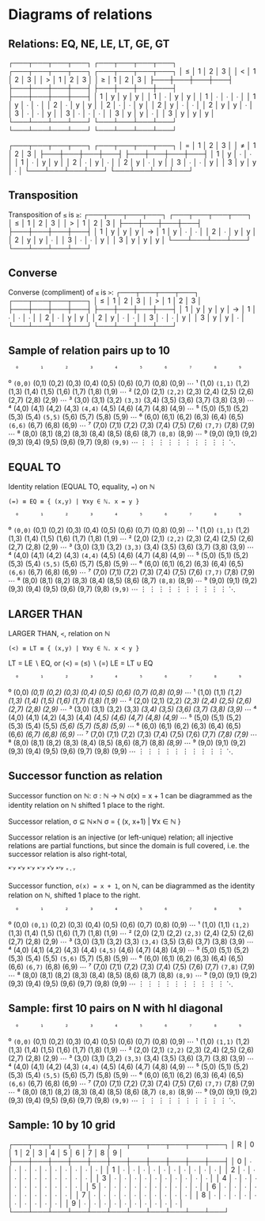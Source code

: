 # Diagrams of relations

## Relations: EQ, NE, LE, LT, GE, GT

┌───┬───┬───┬───┐   ┌───┬───┬───┬───┐   ┌───┬───┬───┬───┐   ┌───┬───┬───┬───┐
│ ≤ │ 1 │ 2 │ 3 │   │ < │ 1 │ 2 │ 3 │   │ > │ 1 │ 2 │ 3 │   │ ≥ │ 1 │ 2 │ 3 │
├───┼───┼───┼───┤   ├───┼───┼───┼───┤   ├───┼───┼───┼───┤   ├───┼───┼───┼───┤
│ 1 │ y │ y │ y │   │ 1 │ ∙ │ y │ y │   │ 1 │ ∙ │ ∙ │ ∙ │   │ 1 │ y │ ∙ │ ∙ │
│ 2 │ ∙ │ y │ y │   │ 2 │ ∙ │ ∙ │ y │   │ 2 │ y │ ∙ │ ∙ │   │ 2 │ y │ y │ ∙ │
│ 3 │ ∙ │ ∙ │ y │   │ 3 │ ∙ │ ∙ │ ∙ │   │ 3 │ y │ y │ ∙ │   │ 3 │ y │ y │ y │
└───┴───┴───┴───┘   └───┴───┴───┴───┘   └───┴───┴───┴───┘   └───┴───┴───┴───┘

┌───┬───┬───┬───┐   ┌───┬───┬───┬───┐
│ = │ 1 │ 2 │ 3 │   │ ≠ │ 1 │ 2 │ 3 │
├───┼───┼───┼───┤   ├───┼───┼───┼───┤
│ 1 │ y │ ∙ │ ∙ │   │ 1 │ ∙ │ y │ y │
│ 2 │ ∙ │ y │ ∙ │   │ 2 │ y │ ∙ │ y │
│ 3 │ ∙ │ ∙ │ y │   │ 3 │ y │ y │ ∙ │
└───┴───┴───┴───┘   └───┴───┴───┴───┘

## Transposition

Transposition of `≤` is `≥`:
┌───┬───┬───┬───┐   ┌───┬───┬───┬───┐
│ ≤ │ 1 │ 2 │ 3 │   │ > │ 1 │ 2 │ 3 │
├───┼───┼───┼───┤   ├───┼───┼───┼───┤
│ 1 │ y │ y │ y │ → │ 1 │ y │ ∙ │ ∙ │
│ 2 │ ∙ │ y │ y │   │ 2 │ y │ y │ ∙ │
│ 3 │ ∙ │ ∙ │ y │   │ 3 │ y │ y │ y │
└───┴───┴───┴───┘   └───┴───┴───┴───┘

## Converse

Converse (compliment) of `≤` is `>`:
┌───┬───┬───┬───┐   ┌───┬───┬───┬───┐
│ ≤ │ 1 │ 2 │ 3 │   │ > │ 1 │ 2 │ 3 │
├───┼───┼───┼───┤   ├───┼───┼───┼───┤
│ 1 │ y │ y │ y │ → │ 1 │ ∙ │ ∙ │ ∙ │
│ 2 │ ∙ │ y │ y │   │ 2 │ y │ ∙ │ ∙ │
│ 3 │ ∙ │ ∙ │ y │   │ 3 │ y │ y │ ∙ │
└───┴───┴───┴───┘   └───┴───┴───┴───┘






## Sample of relation pairs up to 10

      ⁰      ¹      ²      ³      ⁴      ⁵      ⁶      ⁷      ⁸      ⁹
⁰ `(0,0)` (0,1)  (0,2)  (0,3)  (0,4)  (0,5)  (0,6)  (0,7)  (0,8)  (0,9)  ⋯
¹  (1,0) `(1,1)` (1,2)  (1,3)  (1,4)  (1,5)  (1,6)  (1,7)  (1,8)  (1,9)  ⋯
²  (2,0)  (2,1) `(2,2)` (2,3)  (2,4)  (2,5)  (2,6)  (2,7)  (2,8)  (2,9)  ⋯
³  (3,0)  (3,1)  (3,2) `(3,3)` (3,4)  (3,5)  (3,6)  (3,7)  (3,8)  (3,9)  ⋯
⁴  (4,0)  (4,1)  (4,2)  (4,3) `(4,4)` (4,5)  (4,6)  (4,7)  (4,8)  (4,9)  ⋯
⁵  (5,0)  (5,1)  (5,2)  (5,3)  (5,4) `(5,5)` (5,6)  (5,7)  (5,8)  (5,9)  ⋯
⁶  (6,0)  (6,1)  (6,2)  (6,3)  (6,4)  (6,5) `(6,6)` (6,7)  (6,8)  (6,9)  ⋯
⁷  (7,0)  (7,1)  (7,2)  (7,3)  (7,4)  (7,5)  (7,6) `(7,7)` (7,8)  (7,9)  ⋯
⁸  (8,0)  (8,1)  (8,2)  (8,3)  (8,4)  (8,5)  (8,6)  (8,7) `(8,8)` (8,9)  ⋯
⁹  (9,0)  (9,1)  (9,2)  (9,3)  (9,4)  (9,5)  (9,6)  (9,7)  (9,8) `(9,9)` ⋯
     ⋮       ⋮      ⋮       ⋮      ⋮       ⋮      ⋮       ⋮      ⋮       ⋮    ⋱


## EQUAL TO

Identity relation (EQUAL TO, equality, `=`) on ℕ

`(=) ≡ EQ ≡ { (x,y) | ∀xy ∈ ℕ. x = y }`

      ⁰      ¹      ²      ³      ⁴      ⁵      ⁶      ⁷      ⁸      ⁹
⁰ `(0,0)` (0,1)  (0,2)  (0,3)  (0,4)  (0,5)  (0,6)  (0,7)  (0,8)  (0,9)  ⋯
¹  (1,0) `(1,1)` (1,2)  (1,3)  (1,4)  (1,5)  (1,6)  (1,7)  (1,8)  (1,9)  ⋯
²  (2,0)  (2,1) `(2,2)` (2,3)  (2,4)  (2,5)  (2,6)  (2,7)  (2,8)  (2,9)  ⋯
³  (3,0)  (3,1)  (3,2) `(3,3)` (3,4)  (3,5)  (3,6)  (3,7)  (3,8)  (3,9)  ⋯
⁴  (4,0)  (4,1)  (4,2)  (4,3) `(4,4)` (4,5)  (4,6)  (4,7)  (4,8)  (4,9)  ⋯
⁵  (5,0)  (5,1)  (5,2)  (5,3)  (5,4) `(5,5)` (5,6)  (5,7)  (5,8)  (5,9)  ⋯
⁶  (6,0)  (6,1)  (6,2)  (6,3)  (6,4)  (6,5) `(6,6)` (6,7)  (6,8)  (6,9)  ⋯
⁷  (7,0)  (7,1)  (7,2)  (7,3)  (7,4)  (7,5)  (7,6) `(7,7)` (7,8)  (7,9)  ⋯
⁸  (8,0)  (8,1)  (8,2)  (8,3)  (8,4)  (8,5)  (8,6)  (8,7) `(8,8)` (8,9)  ⋯
⁹  (9,0)  (9,1)  (9,2)  (9,3)  (9,4)  (9,5)  (9,6)  (9,7)  (9,8) `(9,9)` ⋯
     ⋮       ⋮      ⋮       ⋮      ⋮       ⋮      ⋮       ⋮      ⋮       ⋮    ⋱

## LARGER THAN

LARGER THAN, `<`, relation on ℕ

`(<) ≡ LT ≡ { (x,y) | ∀xy ∈ ℕ. x < y }`

LT = LE ∖ EQ, or (<) = (≤) ∖ (=)
LE = LT ∪ EQ

      ⁰      ¹      ²      ³      ⁴      ⁵      ⁶      ⁷      ⁸      ⁹
⁰  (0,0) *(0,1)  (0,2)  (0,3)  (0,4)  (0,5)  (0,6)  (0,7)  (0,8)  (0,9)*  ⋯
¹  (1,0)  (1,1) *(1,2)  (1,3)  (1,4)  (1,5)  (1,6)  (1,7)  (1,8)  (1,9)*  ⋯
²  (2,0)  (2,1)  (2,2) *(2,3)  (2,4)  (2,5)  (2,6)  (2,7)  (2,8)  (2,9)*  ⋯
³  (3,0)  (3,1)  (3,2)  (3,3) *(3,4)  (3,5)  (3,6)  (3,7)  (3,8)  (3,9)*  ⋯
⁴  (4,0)  (4,1)  (4,2)  (4,3)  (4,4) *(4,5)  (4,6)  (4,7)  (4,8)  (4,9)*  ⋯
⁵  (5,0)  (5,1)  (5,2)  (5,3)  (5,4)  (5,5) *(5,6)  (5,7)  (5,8)  (5,9)*  ⋯
⁶  (6,0)  (6,1)  (6,2)  (6,3)  (6,4)  (6,5)  (6,6) *(6,7)  (6,8)  (6,9)*  ⋯
⁷  (7,0)  (7,1)  (7,2)  (7,3)  (7,4)  (7,5)  (7,6)  (7,7) *(7,8)  (7,9)*  ⋯
⁸  (8,0)  (8,1)  (8,2)  (8,3)  (8,4)  (8,5)  (8,6)  (8,7)  (8,8) *(8,9)*  ⋯
⁹  (9,0)  (9,1)  (9,2)  (9,3)  (9,4)  (9,5)  (9,6)  (9,7)  (9,8)  (9,9)   ⋯
     ⋮       ⋮      ⋮       ⋮      ⋮       ⋮      ⋮       ⋮      ⋮       ⋮     ⋱




## Successor function as relation

Successor function on ℕ:
  σ : ℕ → ℕ
  σ(x) = x + 1
can be diagrammed as the identity relation on ℕ shifted 1 place to the right.

Successor relation,
  σ ⊆ ℕ×ℕ
  σ = { (x, x+1) | ∀x ∈ ℕ }

Successor relation is an injective (or left-unique) relation; all injective relations are partial functions, but since the domain is full covered, i.e. the successor relation is also right-total, 

ˣ΄ʸ
ˣ՛ʸ
ˣ´ʸ
ˣˊʸ
ˣ𝄒ʸ
ˣʼʸ
`ˣ⋅ʸ`

Successor function, `σ(x) = x + 1`, on ℕ, can be diagrammed as the identity relation on ℕ, shifted 1 place to the right.


      ⁰      ¹      ²      ³      ⁴      ⁵      ⁶      ⁷      ⁸      ⁹
⁰  (0,0) `(0,1)` (0,2)  (0,3)  (0,4)  (0,5)  (0,6)  (0,7)  (0,8)  (0,9)  ⋯
¹  (1,0)  (1,1) `(1,2)` (1,3)  (1,4)  (1,5)  (1,6)  (1,7)  (1,8)  (1,9)  ⋯
²  (2,0)  (2,1)  (2,2) `(2,3)` (2,4)  (2,5)  (2,6)  (2,7)  (2,8)  (2,9)  ⋯
³  (3,0)  (3,1)  (3,2)  (3,3) `(3,4)` (3,5)  (3,6)  (3,7)  (3,8)  (3,9)  ⋯
⁴  (4,0)  (4,1)  (4,2)  (4,3)  (4,4) `(4,5)` (4,6)  (4,7)  (4,8)  (4,9)  ⋯
⁵  (5,0)  (5,1)  (5,2)  (5,3)  (5,4)  (5,5) `(5,6)` (5,7)  (5,8)  (5,9)  ⋯
⁶  (6,0)  (6,1)  (6,2)  (6,3)  (6,4)  (6,5)  (6,6) `(6,7)` (6,8)  (6,9)  ⋯
⁷  (7,0)  (7,1)  (7,2)  (7,3)  (7,4)  (7,5)  (7,6)  (7,7) `(7,8)` (7,9)  ⋯
⁸  (8,0)  (8,1)  (8,2)  (8,3)  (8,4)  (8,5)  (8,6)  (8,7)  (8,8) `(8,9)` ⋯
⁹  (9,0)  (9,1)  (9,2)  (9,3)  (9,4)  (9,5)  (9,6)  (9,7)  (9,8)  (9,9)  ⋯
     ⋮       ⋮      ⋮       ⋮      ⋮       ⋮      ⋮       ⋮      ⋮       ⋮    ⋱


## Sample: first 10 pairs on N with hl diagonal

      ⁰      ¹      ²      ³      ⁴      ⁵      ⁶      ⁷      ⁸      ⁹
⁰ `(0,0)` (0,1)  (0,2)  (0,3)  (0,4)  (0,5)  (0,6)  (0,7)  (0,8)  (0,9)  ⋯
¹  (1,0) `(1,1)` (1,2)  (1,3)  (1,4)  (1,5)  (1,6)  (1,7)  (1,8)  (1,9)  ⋯
²  (2,0)  (2,1) `(2,2)` (2,3)  (2,4)  (2,5)  (2,6)  (2,7)  (2,8)  (2,9)  ⋯
³  (3,0)  (3,1)  (3,2) `(3,3)` (3,4)  (3,5)  (3,6)  (3,7)  (3,8)  (3,9)  ⋯
⁴  (4,0)  (4,1)  (4,2)  (4,3) `(4,4)` (4,5)  (4,6)  (4,7)  (4,8)  (4,9)  ⋯
⁵  (5,0)  (5,1)  (5,2)  (5,3)  (5,4) `(5,5)` (5,6)  (5,7)  (5,8)  (5,9)  ⋯
⁶  (6,0)  (6,1)  (6,2)  (6,3)  (6,4)  (6,5) `(6,6)` (6,7)  (6,8)  (6,9)  ⋯
⁷  (7,0)  (7,1)  (7,2)  (7,3)  (7,4)  (7,5)  (7,6) `(7,7)` (7,8)  (7,9)  ⋯
⁸  (8,0)  (8,1)  (8,2)  (8,3)  (8,4)  (8,5)  (8,6)  (8,7) `(8,8)` (8,9)  ⋯
⁹  (9,0)  (9,1)  (9,2)  (9,3)  (9,4)  (9,5)  (9,6)  (9,7)  (9,8) `(9,9)` ⋯
     ⋮       ⋮      ⋮       ⋮      ⋮       ⋮      ⋮       ⋮      ⋮       ⋮    ⋱


## Sample: 10 by 10 grid

┌───┬───┬───┬───┬───┬───┬───┬───┬───┬───┬───┐
│ R │ 0 │ 1 │ 2 │ 3 │ 4 │ 5 │ 6 │ 7 │ 8 │ 9 │
├───┼───┼───┼───┼───┼───┼───┼───┼───┼───┼───┤
│ 0 │ ∙ │ ∙ │ ∙ │ ∙ │ ∙ │ ∙ │ ∙ │ ∙ │ ∙ │ ∙ │
│ 1 │ ∙ │ ∙ │ ∙ │ ∙ │ ∙ │ ∙ │ ∙ │ ∙ │ ∙ │ ∙ │
│ 2 │ ∙ │ ∙ │ ∙ │ ∙ │ ∙ │ ∙ │ ∙ │ ∙ │ ∙ │ ∙ │
│ 3 │ ∙ │ ∙ │ ∙ │ ∙ │ ∙ │ ∙ │ ∙ │ ∙ │ ∙ │ ∙ │
│ 4 │ ∙ │ ∙ │ ∙ │ ∙ │ ∙ │ ∙ │ ∙ │ ∙ │ ∙ │ ∙ │
│ 5 │ ∙ │ ∙ │ ∙ │ ∙ │ ∙ │ ∙ │ ∙ │ ∙ │ ∙ │ ∙ │
│ 6 │ ∙ │ ∙ │ ∙ │ ∙ │ ∙ │ ∙ │ ∙ │ ∙ │ ∙ │ ∙ │
│ 7 │ ∙ │ ∙ │ ∙ │ ∙ │ ∙ │ ∙ │ ∙ │ ∙ │ ∙ │ ∙ │
│ 8 │ ∙ │ ∙ │ ∙ │ ∙ │ ∙ │ ∙ │ ∙ │ ∙ │ ∙ │ ∙ │
│ 9 │ ∙ │ ∙ │ ∙ │ ∙ │ ∙ │ ∙ │ ∙ │ ∙ │ ∙ │ ∙ │
└───┴───┴───┴───┴───┴───┴───┴───┴───┴───┴───┘
